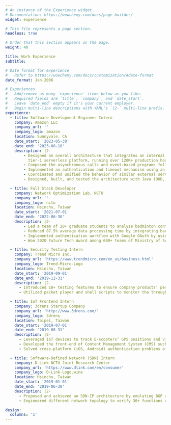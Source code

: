 ```yaml
---
# An instance of the Experience widget.
# Documentation: https://wowchemy.com/docs/page-builder/
widget: experience

# This file represents a page section.
headless: true

# Order that this section appears on the page.
weight: 40

title: Work Experience
subtitle:

# Date format for experience
#   Refer to https://wowchemy.com/docs/customization/#date-format
date_format: Jan 2006

# Experiences.
#   Add/remove as many `experience` items below as you like.
#   Required fields are `title`, `company`, and `date_start`.
#   Leave `date_end` empty if it's your current employer.
#   Begin multi-line descriptions with YAML's `|2-` multi-line prefix.
experience:
  - title: Software Development Engineer Intern
    company: Amazon LLC
    company_url: ''
    company_logo: amazon
    location: Sunnyvale, CA
    date_start: '2023-05-30'
    date_end: '2023-08-18'
    description: |2-
        - Designed an overall architecture that integrates an internal service with a non-blocking network I/O system in our
          tier-1 serverless platform, running over 120K+ production hosts, used by over 500+ teams
        - Composed the asynchronous calls and event-based programs following observer pattern with RxJava
        - Implemented an authentication and timeout mechanism using an OAuth-based solution
        - Coordinated and unified the behavior of similar external service calls to make them scalable, reusable, and tolerant of remote fault by using singleton pattern and dependency injection
        - Designed, built, and tested the architecture with Java (OOD, Junit), Git, Linux, and internal tools

  - title: Full Stack Developer
    company: Network Optimization Lab, NCTU
    company_url: ''
    company_logo: nctu
    location: Hsinchu, Taiwan
    date_start: '2021-07-01'
    date_end: '2022-06-30'
    description: |2-
        - Led a team of 20+ graduate students to analyze badminton contests and the performance of national athletes of the 2020 Tokyo Olympics
        - Reduced 87.5% average data processing time by integrating backend architectures and designing RESTful APIs with WSGI HTTP Server, Flask, Apache, and MySQL
        - Implemented authentication workflow with Google OAuth by using JWT and Flask Session
        - Won 2020 Future Tech Award among 600+ teams of Ministry of Science and Technology

  - title: Security Testing Intern
    company: Trend Micro Inc.
    company_url: 'https://www.trendmicro.com/en_us/business.html'
    company_logo: Trend-Micro-Logo
    location: Hsinchu, Taiwan
    date_start: '2019-09-01'
    date_end: '2019-12-31'
    description: |2-
      - Introduced 18+ testing features to ensure company products’ performance, security, and log collection
      - Utilized packet player and shell scripts to monitor the throughput and configured network devices, including fiber cables, switches, routers, firewalls, and QoS

  - title: IoT Frontend Intern
    company: 3drens Startup Company
    company_url: 'http://www.3drens.com/'
    company_logo: 3drens
    location: Taipei, Taiwan
    date_start: '2019-07-01'
    date_end: '2019-08-31'
    description: |2-
      - Leveraged IoT devices to track E-scooters’ GPS positions and visualized via Maps API, React.js, and Redux.
      - Developed the front-end of Content Management System (CMS) such as Geo-fencing, Heatmap, and Dashboard
      - Solved cross-platform (iOS, Android) authentication problems of Facebook OAuth and In-App browser

  - title: Software-Defined Network (SDN) Intern
    company: D-Link NCTU Joint Research Center
    company_url: 'https://www.dlink.com/en/consumer'
    company_logo: D-Link-Logo.wine
    location: Hsinchu, Taiwan
    date_start: '2019-01-01'
    date_end: '2019-06-30'
    description: |2-
      - Proposed and achieved an SDN-IP architecture by emulating BGP routing and realistic virtual networks on virtual machines and SDN-enabled switches using ONOS (SDN controller), Quagga, Mininet, and Python
      - Engineered different network topology to verify 30+ functions of flow and group tables on SDN-enabled switches, including Ethernet, IPv4, IPv6, TCP, UDP, HTTP, VLAN, multicast, and L2 rewrite

design:
  columns: '1'
---
```

